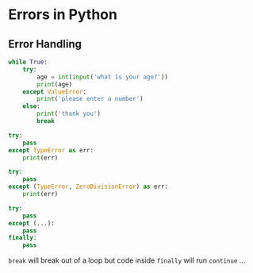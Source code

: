 # Errors in Python

## Error Handling

```python
while True:
    try:
        age = int(input('what is your age?'))
        print(age)
    except ValueError:
        print('please enter a number')
    else:
        print('thank you')
        break
```

```python
try:
    pass
except TypeError as err:
    print(err)
```

```python
try:
    pass
except (TypeError, ZeroDivisionError) as err:
    print(err)
```

```python
try:
    pass
except (...):
    pass
finally:
    pass
```

`break` will break out of a loop but code inside `finally` will run
`continue` ...
